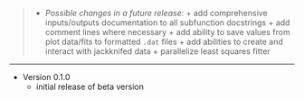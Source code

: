 > + *Possible changes in a future release:*
    + add comprehensive inputs/outputs documentation to all subfunction
      docstrings
    + add comment lines where necessary
    + add ability to save values from plot data/fits to formatted `.dat` files
    + add abilities to create and interact with jackknifed data
    + parallelize least squares fitter

---

+ Version 0.1.0
  + initial release of beta version

<!---
  Created by Zechariah Gelzer (University of Iowa) on 2015-03-30.
  Copyright (C) 2015 Zechariah Gelzer.
 
  This program is free software: you can redistribute it and/or modify it under
  the terms of the GNU General Public License as published by the Free Software
  Foundation, either version 3 of the License, or any later version (see
  <http://www.gnu.org/licenses/>).
 
  This program is distributed in the hope that it will be useful, but WITHOUT
  ANY WARRANTY; without even the implied warranty of MERCHANTABILITY or FITNESS
  FOR A PARTICULAR PURPOSE. See the GNU General Public License for more details.
-->
